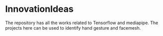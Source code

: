 # InnovationIdeas
The repository has all the works related to Tensorflow and mediapipe. The projects here can be used to identify hand gesture and facemesh.
